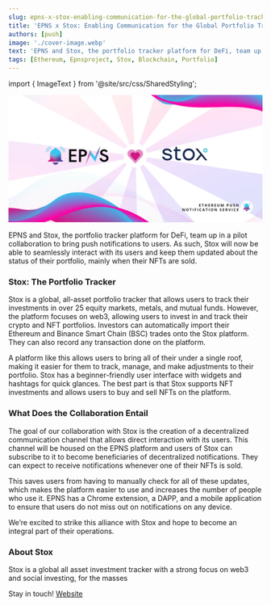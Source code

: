 ```yaml
---
slug: epns-x-stox-enabling-communication-for-the-global-portfolio-tracker
title: 'EPNS x Stox: Enabling Communication for the Global Portfolio Tracker'
authors: [push]
image: './cover-image.webp'
text: 'EPNS and Stox, the portfolio tracker platform for DeFi, team up in a pilot collaboration to bring push notifications to users. As such, Stox will now be able to seamlessly interact with its users and keep them updated about the status of their portfolio, mainly when their NFTs are sold.'
tags: [Ethereum, Epnsproject, Stox, Blockchain, Portfolio]
---
```


import { ImageText } from '@site/src/css/SharedStyling';

![Cover Image of EPNS x Stox: Enabling Communication for the Global Portfolio Tracker](./cover-image.webp)

<!--truncate-->

EPNS and Stox, the portfolio tracker platform for DeFi, team up in a pilot collaboration to bring push notifications to users. As such, Stox will now be able to seamlessly interact with its users and keep them updated about the status of their portfolio, mainly when their NFTs are sold.

### Stox: The Portfolio Tracker

Stox is a global, all-asset portfolio tracker that allows users to track their investments in over 25 equity markets, metals, and mutual funds. However, the platform focuses on web3, allowing users to invest in and track their crypto and NFT portfolios. Investors can automatically import their Ethereum and Binance Smart Chain (BSC) trades onto the Stox platform. They can also record any transaction done on the platform.

A platform like this allows users to bring all of their under a single roof, making it easier for them to track, manage, and make adjustments to their portfolio. Stox has a beginner-friendly user interface with widgets and hashtags for quick glances. The best part is that Stox supports NFT investments and allows users to buy and sell NFTs on the platform.

### What Does the Collaboration Entail

The goal of our collaboration with Stox is the creation of a decentralized communication channel that allows direct interaction with its users. This channel will be housed on the EPNS platform and users of Stox can subscribe to it to become beneficiaries of decentralized notifications. They can expect to receive notifications whenever one of their NFTs is sold.

This saves users from having to manually check for all of these updates, which makes the platform easier to use and increases the number of people who use it. EPNS has a Chrome extension, a DAPP, and a mobile application to ensure that users do not miss out on notifications on any device.

We’re excited to strike this alliance with Stox and hope to become an integral part of their operations.

### About Stox

Stox is a global all asset investment tracker with a strong focus on web3 and social investing, for the masses

Stay in touch! [Website](https://www.stox.app/)
